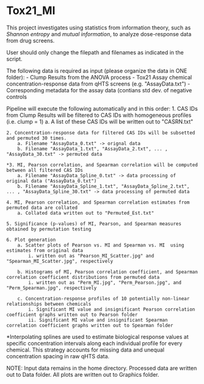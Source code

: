 # Tox21_MI


This project investigates using statistics from information theory, such as *Shannon entropy* and *mutual information*, to analyze dose-response data from drug screens. 


User should only change the filepath and filenames as indicated in the script.

The following data is required as input (please organize the data in ONE folder):
	- Clump Results from the ANOVA process
	- Tox21 Assay chemical concentration-response data from qHTS screens (e.g. "AssayData.txt")
	- Corresponding metadata for the assay data (contians std dev. of negative controls

Pipeline will execute the following automatically and in this order:
	1. CAS IDs from Clump Results will be filtered to CAS IDs with homogeneous profiles (i.e. clump = 1)
		a. A list of these CAS IDs will be written out to "CASRN.txt"

	2. Concentration-response data for filtered CAS IDs will be subsetted and permuted 30 times.
		a. Filename "AssayData_0.txt" -> orignal data
		b. Filename "AssayData_1.txt", "AssayData_2.txt", ... , "AssayData_30.txt" -> permuted data

	*3. MI, Pearson correlation, and Spearman correlation will be computed between all filtered CAS IDs
		a. Filename "AssayData_Spline_0.txt" -> data processing of original data ("AssayData_0.txt")
		b. Filename "AssayData_Spline_1.txt", "AssayData_Spline_2.txt", ... , "AssayData_Spline_30.txt" -> data processing of permuted data

	4. MI, Pearson correlation, and Spearman correlation estimates from permuted data are collated
		a. Collated data written out to "Permuted_Est.txt"

	5. Significance (p-values) of MI, Pearson, and Spearman measures obtained by permutation testing 
	
	6. Plot generation
		a. Scatter plots of Pearson vs. MI and Spearman vs. MI  using estimates from original data
			i. written out as "Pearson_MI_Scatter.jpg" and "Spearman_MI_Scatter.jpg", respectively

		b. Histograms of MI, Pearson correlation coefficient, and Spearman correlation coefficient distributions from permuted data
			i. written out as "Perm_MI.jpg", "Perm_Pearson.jpg", and "Perm_Spearman.jpg", respectively

		c. Concentration-response profiles of 10 potentially non-linear relationships between chemicals
			i. Significant MI value and insignificant Pearson correlation coefficient graphs written out to Pearson folder
			ii. Significant MI value and insignificant Spearman correlation coefficient graphs written out to Spearman folder

*Interpolating splines are used to estimate biological response values at specific concentration intervals along each individual profile for every chemical.
 This strategy accounts for missing data and unequal concentration spacing in raw qHTS data.

NOTE: Input data remains in the home directory. Processed data are written out to Data folder. All plots are written out to Graphics folder.






